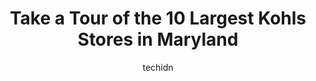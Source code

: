 ---
layout: ampstory
image: https://i0.wp.com/www.depkes.org/wp-content/uploads/2023/06/kohls-0-in-maryland-1685968209.jpeg?resize=640,853
author: techidn
featured: false
description: Discover the impressive array of Kohls options in Maryland, where you can find 10 of the largest Kohls establishments in the area. From renowned classics to hidden gems, Maryland offers a di
title: Take a Tour of the 10 Largest Kohls Stores in Maryland
cover:
   title: Take a Tour of the 10 Largest Kohls Stores in Maryland
   subtitle: Rickpate
   background: https://www.depkes.org/wp-content/uploads/2023/06/kohls-0-in-maryland-1685968209.jpeg

pages: 
 - layout: thirds
   top: <h1>#1 Kohls</h1>
   bottom: "<p>Kohls legit does have nice things! I usually come in here to return products I purchased from Amazon. But, they legit have a plethora of good stuff in here. Sneakers, su</p>"
   background: https://www.depkes.org/wp-content/uploads/2023/06/kohls-1-in-maryland-1685968209.jpeg
   backgroundblur: true
 - layout: thirds
   top: <h1>#2 Kohls</h1>
   bottom: "<p>12024 Cherry Hill Rd, Silver Spring, MD 20904, United States</p>"
   background: https://www.depkes.org/wp-content/uploads/2023/06/kohls-2-in-maryland-1685968209.jpeg
   cta:
      link: https://www.depkes.org/blog/take-a-tour-of-the-10-largest-kohls-stores-in-maryland/
      text: Take a Tour of the 10 Largest Kohls Stores in Maryland
 - layout: thirds
   top: <h1>#3 Kohls</h1>
   bottom: "<p>418 George Clauss Blvd, Severn, MD 21144, United States</p>"
   background: https://www.depkes.org/wp-content/uploads/2023/06/kohls-3-in-maryland-1685968210.jpeg
   cta:
      link: https://www.depkes.org/blog/take-a-tour-of-the-10-largest-kohls-stores-in-maryland/
      text: Take a Tour of the 10 Largest Kohls Stores in Maryland
 - layout: thirds
   top: <h1>#4 Kohls</h1>
   bottom: "<p>1420 Martin Blvd, Middle River, MD 21220, United States</p>"
   background: https://images.unsplash.com/photo-1618556658017-fd9c732d1360?ixlib=rb-4.0.3&ixid=MnwxMjA3fDB8MHxwaG90by1wYWdlfHx8fGVufDB8fHx8&auto=format&fit=crop&w=640&h=853&q=80
   cta:
      link: https://www.depkes.org/blog/take-a-tour-of-the-10-largest-kohls-stores-in-maryland/
      text: Take a Tour of the 10 Largest Kohls Stores in Maryland
 - layout: thirds
   top: <h1>#5 Kohls</h1>
   bottom: "<p>4200 Mitchellville Rd, Bowie, MD 20716, United States</p>"
   background: https://images.unsplash.com/photo-1608501821300-4f99e58bba77?ixlib=rb-4.0.3&ixid=MnwxMjA3fDB8MHxwaG90by1wYWdlfHx8fGVufDB8fHx8&auto=format&fit=crop&w=640&h=853&q=80
   cta:
      link: https://www.depkes.org/blog/take-a-tour-of-the-10-largest-kohls-stores-in-maryland/
      text: Take a Tour of the 10 Largest Kohls Stores in Maryland
 - layout: thirds
   top: <h1>#6 Kohls</h1>
   bottom: "<p>5k Bel Air S Pkwy, Bel Air, MD 21015, United States</p>"
   background: https://images.unsplash.com/photo-1531169509526-f8f1fdaa4a67?ixlib=rb-4.0.3&ixid=MnwxMjA3fDB8MHxwaG90by1wYWdlfHx8fGVufDB8fHx8&auto=format&fit=crop&w=640&h=853&q=80
   cta:
      link: https://www.depkes.org/blog/take-a-tour-of-the-10-largest-kohls-stores-in-maryland/
      text: Take a Tour of the 10 Largest Kohls Stores in Maryland
 - layout: thirds
   top: <h1>#7 Kohls</h1>
   bottom: "<p>7350 Guilford Dr, Frederick, MD 21704, United States</p>"
   background: https://images.unsplash.com/photo-1553949345-eb786bb3f7ba?ixlib=rb-4.0.3&ixid=MnwxMjA3fDB8MHxwaG90by1wYWdlfHx8fGVufDB8fHx8&auto=format&fit=crop&w=640&h=853&q=80
   cta:
      link: https://www.depkes.org/blog/take-a-tour-of-the-10-largest-kohls-stores-in-maryland/
      text: Take a Tour of the 10 Largest Kohls Stores in Maryland
 - layout: thirds
   middle: Continue reading...
   background: https://images.unsplash.com/photo-1515405295579-ba7b45403062?ixlib=rb-4.0.3&ixid=MnwxMjA3fDB8MHxwaG90by1wYWdlfHx8fGVufDB8fHx8&auto=format&fit=crop&w=640&h=853&q=80
   cta:
      link: https://www.depkes.org/blog/take-a-tour-of-the-10-largest-kohls-stores-in-maryland/
      text: Take a Tour of the 10 Largest Kohls Stores in Maryland
      
---